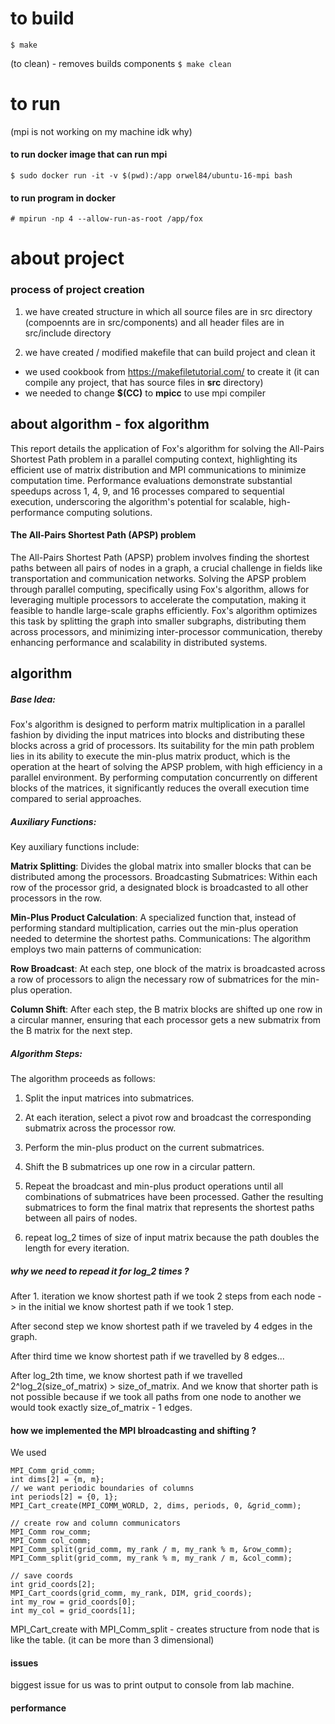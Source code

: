 # to build
`$ make` 

(to clean) - removes builds components
`$ make clean`

# to run 
(mpi is not working on my machine idk why)

#### to run docker image that can run mpi
`$ sudo docker run -it -v $(pwd):/app orwel84/ubuntu-16-mpi bash`



#### to run program in docker
`# mpirun -np 4 --allow-run-as-root /app/fox`


# about project


### process of project creation
1. we have created structure in which all source files are in src directory (compoennts are in src/components) and all header files are in src/include directory

2. we have created / modified makefile that can build project and clean it 
- we used cookbook from https://makefiletutorial.com/ to create it (it can compile any project, that has source files in **src** directory)
- we needed to change **$(CC)** to **mpicc** to use mpi compiler

## about algorithm - fox algorithm

This report details the application of Fox's algorithm for solving the All-Pairs Shortest Path problem in a parallel computing context, highlighting its efficient use of matrix distribution and MPI communications to minimize computation time. Performance evaluations demonstrate substantial speedups across 1, 4, 9, and 16 processes compared to sequential execution, underscoring the algorithm's potential for scalable, high-performance computing solutions.

#### The All-Pairs Shortest Path (APSP) problem
The All-Pairs Shortest Path (APSP) problem involves finding the shortest paths between all pairs of nodes in a graph, a crucial challenge in fields like transportation and communication networks. Solving the APSP problem through parallel computing, specifically using Fox's algorithm, allows for leveraging multiple processors to accelerate the computation, making it feasible to handle large-scale graphs efficiently. Fox's algorithm optimizes this task by splitting the graph into smaller subgraphs, distributing them across processors, and minimizing inter-processor communication, thereby enhancing performance and scalability in distributed systems.


## algorithm
##### Base Idea:
Fox's algorithm is designed to perform matrix multiplication in a parallel fashion by dividing the input matrices into blocks and distributing these blocks across a grid of processors. Its suitability for the min path problem lies in its ability to execute the min-plus matrix product, which is the operation at the heart of solving the APSP problem, with high efficiency in a parallel environment. By performing computation concurrently on different blocks of the matrices, it significantly reduces the overall execution time compared to serial approaches.

##### Auxiliary Functions:
Key auxiliary functions include:

**Matrix Splitting**: Divides the global matrix into smaller blocks that can be distributed among the processors.
Broadcasting Submatrices: Within each row of the processor grid, a designated block is broadcasted to all other processors in the row.

**Min-Plus Product Calculation**: A specialized function that, instead of performing standard multiplication, carries out the min-plus operation needed to determine the shortest paths.
Communications:
The algorithm employs two main patterns of communication:

**Row Broadcast**: At each step, one block of the matrix is broadcasted across a row of processors to align the necessary row of submatrices for the min-plus operation.

**Column Shift**: After each step, the B matrix blocks are shifted up one row in a circular manner, ensuring that each processor gets a new submatrix from the B matrix for the next step.


##### Algorithm Steps:
The algorithm proceeds as follows:

1. Split the input matrices into submatrices.
2. At each iteration, select a pivot row and broadcast the corresponding submatrix across the processor row.
3. Perform the min-plus product on the current submatrices.
4. Shift the B submatrices up one row in a circular pattern.
5. Repeat the broadcast and min-plus product operations until all combinations of submatrices have been processed.
Gather the resulting submatrices to form the final matrix that represents the shortest paths between all pairs of nodes.

6. repeat log_2 times of size of input matrix because the path doubles the length for every iteration. 

##### why we need to repead it for log_2 times ?

After 1. iteration we know shortest path if we took 2 steps from each node -> in the initial we know shortest path if we took 1 step. 

After second step we know shortest path if we traveled by 4 edges in the graph. 

After third time we know shortest path if we travelled by 8 edges...

After log_2th time, we know shortest path if we travelled 2^log_2(size_of_matrix) > size_of_matrix. And we know that shorter path is not possible because if we took all paths from one node to another we would took exactly size_of_matrix - 1 edges.


#### how we implemented the MPI blroadcasting and shifting ? 

We used  

    MPI_Comm grid_comm;
    int dims[2] = {m, m};
    // we want periodic boundaries of columns
    int periods[2] = {0, 1};
    MPI_Cart_create(MPI_COMM_WORLD, 2, dims, periods, 0, &grid_comm);

    // create row and column communicators
    MPI_Comm row_comm;
    MPI_Comm col_comm;
    MPI_Comm_split(grid_comm, my_rank / m, my_rank % m, &row_comm);
    MPI_Comm_split(grid_comm, my_rank % m, my_rank / m, &col_comm);

    // save coords
    int grid_coords[2];
    MPI_Cart_coords(grid_comm, my_rank, DIM, grid_coords);
    int my_row = grid_coords[0];
    int my_col = grid_coords[1];


MPI_Cart_create  with MPI_Comm_split - creates structure from node that is like the table. (it can be more than 3 dimensional)


#### issues 

biggest issue for us was to print output to console from lab machine.

#### performance